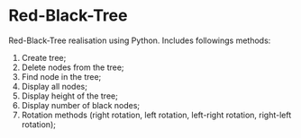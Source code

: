 # Red-Black-Tree
Red-Black-Tree realisation using Python. 
Includes followings methods:
1) Create tree;
2) Delete nodes from the tree;
3) Find node in the tree;
4) Display all nodes;
5) Display height of the tree;
6) Display number of black nodes;
7) Rotation methods (right rotation, left rotation, left-right rotation, right-left rotation);
